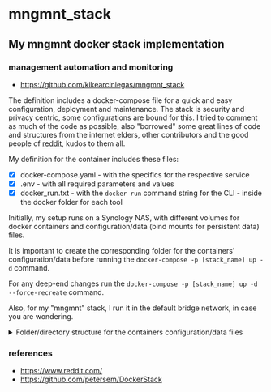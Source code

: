 # mngmnt_stack

My mngmnt docker stack implementation
---

### management automation and monitoring
- https://github.com/kikearciniegas/mngmnt_stack

The definition includes a docker-compose file for a quick and easy configuration, deployment and maintenance. The stack is security and privacy centric, some configurations are bound for this. I tried to comment as much of the code as possible, also "borrowed" some great lines of code and structures from the internet elders, other contributors and the good people of [reddit](https://reddit.com), kudos to them all.

My definition for the container includes these files:
- [x] docker-compose.yaml - with the specifics for the respective service
- [x] .env - with all required parameters and values
- [x] docker_run.txt - with the `docker run` command string for the CLI - inside the docker folder for each tool

Initially, my setup runs on a Synology NAS, with different volumes for docker containers and configuration/data (bind mounts for persistent data) files.

It is important to create the corresponding folder for the containers' configuration/data before running the `docker-compose -p [stack_name] up -d` command.

For any deep-end changes run the `docker-compose -p [stack_name] up -d --force-recreate` command.

Also, for my "mngmnt" stack, I run it in the default bridge network, in case you are wondering.

<details>
  <summary>Folder/directory structure for the containers configuration/data files</summary>

```
- volume1
    - docker
        - autoheal
            - data
        - dozzle
            - data
        - healthchecks
            - data
        - heimdall
            - data
        - portainer
            - data
        - .
        - .
        - .

ie. /volume1/docker/healthchecks/data/...
```
</details>

### references
- https://www.reddit.com/
- https://github.com/petersem/DockerStack